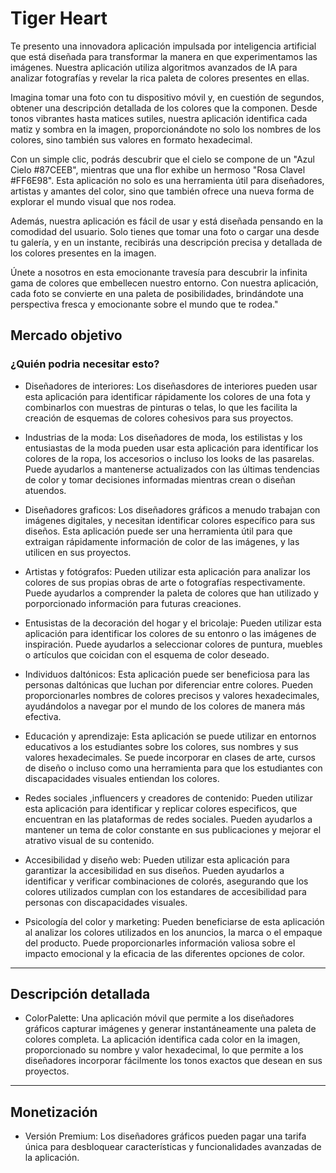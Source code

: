 # Tiger Heart

Te presento una innovadora aplicación impulsada por inteligencia artificial que está diseñada para transformar la manera en que experimentamos las imágenes. Nuestra aplicación utiliza algoritmos avanzados de IA para analizar fotografías y revelar la rica paleta de colores presentes en ellas.

Imagina tomar una foto con tu dispositivo móvil y, en cuestión de segundos, obtener una descripción detallada de los colores que la componen. Desde tonos vibrantes hasta matices sutiles, nuestra aplicación identifica cada matiz y sombra en la imagen, proporcionándote no solo los nombres de los colores, sino también sus valores en formato hexadecimal.

Con un simple clic, podrás descubrir que el cielo se compone de un "Azul Cielo #87CEEB", mientras que una flor exhibe un hermoso "Rosa Clavel #FF6E98". Esta aplicación no solo es una herramienta útil para diseñadores, artistas y amantes del color, sino que también ofrece una nueva forma de explorar el mundo visual que nos rodea.

Además, nuestra aplicación es fácil de usar y está diseñada pensando en la comodidad del usuario. Solo tienes que tomar una foto o cargar una desde tu galería, y en un instante, recibirás una descripción precisa y detallada de los colores presentes en la imagen.

Únete a nosotros en esta emocionante travesía para descubrir la infinita gama de colores que embellecen nuestro entorno. Con nuestra aplicación, cada foto se convierte en una paleta de posibilidades, brindándote una perspectiva fresca y emocionante sobre el mundo que te rodea."

## Mercado objetivo

### ¿Quién podria necesitar esto?

- Diseñadores de interiores: Los diseñasdores de interiores pueden usar esta aplicación para identificar rápidamente los colores de una fota y combinarlos con muestras de pinturas o telas, lo que les facilita la creación de esquemas de colores cohesivos para sus proyectos. 

- Industrias de la moda: Los diseñadores de moda, los estilistas y los entusiastas de la moda pueden usar esta aplicación para identificar los colores de la ropa, los accesorios o incluso los looks de las pasarelas. Puede ayudarlos a mantenerse actualizados con las últimas tendencias de color y tomar decisiones informadas mientras crean o diseñan atuendos. 

- Diseñadores graficos: Los diseñadores gráficos a menudo trabajan con imágenes digitales, y necesitan identificar colores específico para sus diseños. Esta aplicación puede ser una herramienta útil para que extraigan rápidamente información de color de las imágenes, y las utilicen en sus proyectos. 

- Artistas y fotógrafos: Pueden utilizar esta aplicación para analizar los colores de sus propias obras de arte o fotografías respectivamente. Puede ayudarlos a comprender la paleta de colores que han utilizado y porporcionado información para futuras creaciones.

- Entusistas de la decoración del hogar y el bricolaje: Pueden utilizar esta aplicación para identificar los colores de su entonro o las imágenes de inspiración. Puede ayudarlos a seleccionar colores de puntura, muebles o artículos que coicidan con el esquema de color deseado.

- Individuos daltónicos: Esta aplicación puede ser beneficiosa para las personas daltónicas que luchan por diferenciar entre colores. Pueden proporcionarles nombres de colores precisos y valores hexadecimales, ayudándolos a navegar por el mundo de los colores de manera más efectiva.

- Educación y aprendizaje: Esta aplicación se puede utilizar en entornos educativos a los estudiantes sobre los colores, sus nombres y sus valores hexadecimales. Se puede incorporar en clases de arte, cursos de diseño o incluso como una herramienta para que los estudiantes con discapacidades visuales entiendan los colores.

- Redes sociales ,influencers y creadores de contenido: Pueden utilizar esta aplicación para identificar y replicar colores especificos, que encuentran en las plataformas de redes sociales. Pueden ayudarlos a mantener un tema de color constante en sus publicaciones y mejorar el atrativo visual de su contenido.

- Accesibilidad y diseño web: Pueden utilizar esta aplicación para garantizar la accesibilidad en sus diseños. Pueden ayudarlos a identificar y verificar combinaciones de colorés, asegurando que los colores utilizados cumplan con los estandares de accesibilidad para personas con discapacidades visuales. 

- Psicología del color y marketing: Pueden beneficiarse de esta aplicación al analizar los colores utilizados en los anuncios, la marca o el empaque del producto. Puede proporcionarles información valiosa sobre el impacto emocional y la eficacia de las diferentes opciones de color. 

---

## Descripción detallada

- ColorPalette: Una aplicación móvil que permite a los diseñadores gráficos capturar imágenes y generar instantáneamente una paleta de colores completa. La aplicación identifica cada color en la imagen, proporcionado su nombre y valor hexadecimal, lo que permite a los diseñadores incorporar fácilmente los tonos exactos que desean en sus proyectos. 

---

## Monetización 

- Versión Premium: Los diseñadores gráficos pueden pagar una tarifa única para desbloquear características y funcionalidades avanzadas de la aplicación. 



